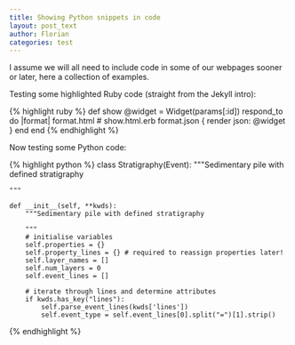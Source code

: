 ```yaml
---
title: Showing Python snippets in code
layout: post_text
author: Florian	
categories: test
---
```


I assume we will all need to include code in some of our webpages sooner or later, here a collection of
 examples.


Testing some highlighted Ruby code (straight from the Jekyll intro):

{% highlight ruby %}
def show
  @widget = Widget(params[:id])
  respond_to do |format|
    format.html # show.html.erb
    format.json { render json: @widget }
  end
end
{% endhighlight %}

Now testing some Python code:

{% highlight python %}
class Stratigraphy(Event):
    """Sedimentary pile with defined stratigraphy

    """

    def __init__(self, **kwds):
        """Sedimentary pile with defined stratigraphy

        """
        # initialise variables
        self.properties = {}
        self.property_lines = {} # required to reassign properties later!
        self.layer_names = []
        self.num_layers = 0
        self.event_lines = []

        # iterate through lines and determine attributes
        if kwds.has_key("lines"):
            self.parse_event_lines(kwds['lines'])
            self.event_type = self.event_lines[0].split("=")[1].strip()

{% endhighlight %}